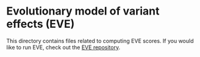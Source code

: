 # Evolutionary model of variant effects (EVE)

This directory contains files related to computing EVE scores. 
If you would like to run EVE, check out the [EVE repository](https://github.com/OATML/EVE).